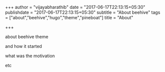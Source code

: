 +++
author = "vijayabharathib"
date = "2017-06-17T22:13:15+05:30"
publishdate = "2017-06-17T22:13:15+05:30"
subtitle = "About beehive"
tags = ["about","beehive","hugo","theme","pineboat"]
title = "About"

+++

about beehive theme

and how it started

what was the motivation

etc
